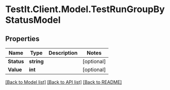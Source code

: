 # TestIt.Client.Model.TestRunGroupByStatusModel

## Properties

Name | Type | Description | Notes
------------ | ------------- | ------------- | -------------
**Status** | **string** |  | [optional] 
**Value** | **int** |  | [optional] 

[[Back to Model list]](../README.md#documentation-for-models) [[Back to API list]](../README.md#documentation-for-api-endpoints) [[Back to README]](../README.md)

